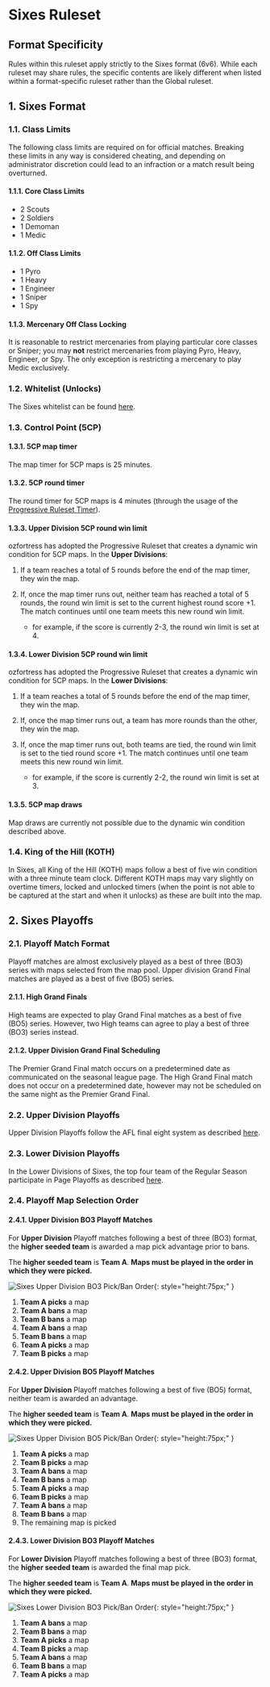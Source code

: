 # Sixes Ruleset

## Format Specificity
Rules within this ruleset apply strictly to the Sixes format (6v6). While each ruleset may share rules, the specific contents are likely different when listed within a format-specific ruleset rather than the Global ruleset.

## 1. Sixes Format
### 1.1. Class Limits
The following class limits are required on for official matches. Breaking these limits in any way is considered cheating, and depending on administrator discretion could lead to an infraction or a match result being overturned.

#### 1.1.1. Core Class Limits
- 2 Scouts
- 2 Soldiers
- 1 Demoman
- 1 Medic

#### 1.1.2. Off Class Limits
- 1 Pyro
- 1 Heavy
- 1 Engineer
- 1 Sniper
- 1 Spy

#### 1.1.3. Mercenary Off Class Locking
It is reasonable to restrict mercenaries from playing particular core classes or Sniper; you may **not** restrict mercenaries from playing Pyro, Heavy, Engineer, or Spy. The only exception is restricting a mercenary to play Medic exclusively.

### 1.2. Whitelist (Unlocks)
The Sixes whitelist can be found [here](https://whitelist.tf/ozfortress_6v6).

### 1.3. Control Point (5CP)
#### 1.3.1. 5CP map timer
The map timer for 5CP maps is 25 minutes. 

#### 1.3.2. 5CP round timer
The round timer for 5CP maps is 4 minutes (through the usage of the [Progressive Ruleset Timer](/info/server_configs/#progressive-ruleset-timer-plugin)).

#### 1.3.3. Upper Division 5CP round win limit
ozfortress has adopted the Progressive Ruleset that creates a dynamic win condition for 5CP maps. In the **Upper Divisions**:

 1. If a team reaches a total of 5 rounds before the end of the map timer, they win the map.

 2. If, once the map timer runs out, neither team has reached a total of 5 rounds, the round win limit is set to the current highest round score +1. The match continues until one team meets this new round win limit.
    - for example, if the score is currently 2-3, the round win limit is set at 4.

#### 1.3.4. Lower Division 5CP round win limit
ozfortress has adopted the Progressive Ruleset that creates a dynamic win condition for 5CP maps. In the **Lower Divisions**:

 1. If a team reaches a total of 5 rounds before the end of the map timer, they win the map.

 2. If, once the map timer runs out, a team has more rounds than the other, they win the map.

 2. If, once the map timer runs out, both teams are tied, the round win limit is set to the tied round score +1. The match continues until one team meets this new round win limit.
    - for example, if the score is currently 2-2, the round win limit is set at 3.

#### 1.3.5. 5CP map draws
Map draws are currently not possible due to the dynamic win condition described above.

### 1.4. King of the Hill (KOTH)
In Sixes, all King of the Hill (KOTH) maps follow a best of five win condition with a three minute team clock. Different KOTH maps may vary slightly on overtime timers, locked and unlocked timers (when the point is not able to be captured at the start and when it unlocks) as these are built into the map.

## 2. Sixes Playoffs
### 2.1. Playoff Match Format
Playoff matches are almost exclusively played as a best of three (BO3) series with maps selected from the map pool. Upper division Grand Final matches are played as a best of five (BO5) series. 

#### 2.1.1. High Grand Finals
High teams are expected to play Grand Final matches as a best of five (BO5) series. However, two High teams can agree to play a best of three (BO3) series instead.

#### 2.1.2. Upper Division Grand Final Scheduling
The Premier Grand Final match occurs on a predetermined date as communicated on the seasonal league page. The High Grand Final match does not occur on a predetermined date, however may not be scheduled on the same night as the Premier Grand Final.

### 2.2. Upper Division Playoffs
Upper Division Playoffs follow the AFL final eight system as described [here](https://en.wikipedia.org/wiki/AFL_final_eight_system).

### 2.3. Lower Division Playoffs
In the Lower Divisions of Sixes, the top four team of the Regular Season participate in Page Playoffs as described [here](/rules/global/#261-page-playoffs).

### 2.4. Playoff Map Selection Order
#### 2.4.1. Upper Division BO3 Playoff Matches
For **Upper Division** Playoff matches following a best of three (BO3) format, the **higher seeded team** is awarded a map pick advantage prior to bans.

The **higher seeded team** is **Team A**. **Maps must be played in the order in which they were picked.**

![Sixes Upper Division BO3 Pick/Ban Order](https://i.ibb.co/gTB25FW/sixesupperbo3.png){: style="height:75px;" }

1. **Team A picks** a map
2. **Team A bans** a map
3. **Team B bans** a map
4. **Team A bans** a map
5. **Team B bans** a map
6. **Team A picks** a map
6. **Team B picks** a map

#### 2.4.2. Upper Division BO5 Playoff Matches
For **Upper Division** Playoff matches following a best of five (BO5) format, neither team is awarded an advantage. 

The **higher seeded team** is **Team A**. **Maps must be played in the order in which they were picked.**

![Sixes Upper Division BO5 Pick/Ban Order](https://i.ibb.co/28FhMbz/sixesupperbo5.png){: style="height:75px;" }

1. **Team A picks** a map
2. **Team B picks** a map
3. **Team A bans** a map
4. **Team B bans** a map
5. **Team A picks** a map
6. **Team B picks** a map
7. **Team A bans** a map
8. **Team B bans** a map
9. The remaining map is picked

#### 2.4.3. Lower Division BO3 Playoff Matches
For **Lower Division** Playoff matches following a best of three (BO3) format, the **higher seeded team** is awarded the final map pick.

The **higher seeded team** is **Team A**. **Maps must be played in the order in which they were picked.**

![Sixes Lower Division BO3 Pick/Ban Order](https://i.ibb.co/HnHCd3z/sixeslowerbo3.png){: style="height:75px;" }

1. **Team A bans** a map
2. **Team B bans** a map
3. **Team A picks** a map
4. **Team B picks** a map
5. **Team A bans** a map
6. **Team B bans** a map
7. **Team A picks** a map
